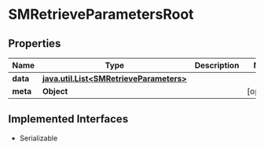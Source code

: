 

# SMRetrieveParametersRoot


## Properties

Name | Type | Description | Notes
------------ | ------------- | ------------- | -------------
**data** | [**java.util.List&lt;SMRetrieveParameters&gt;**](SMRetrieveParameters.md) |  | 
**meta** | **Object** |  |  [optional]


## Implemented Interfaces

* Serializable


